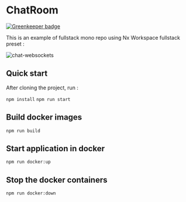 # ChatRoom

[![Greenkeeper badge](https://badges.greenkeeper.io/ibenjelloun/chat-room.svg)](https://greenkeeper.io/)

This is an example of fullstack mono repo using Nx Workspace fullstack preset :

![chat-websockets](https://user-images.githubusercontent.com/1528304/58764539-b6617500-8557-11e9-97a6-630f1f4eca84.gif)

## Quick start

After cloning the project, run :

`npm install`
`npm run start`

## Build docker images

`npm run build`

## Start application in docker

`npm run docker:up`

## Stop the docker containers

`npm run docker:down`
